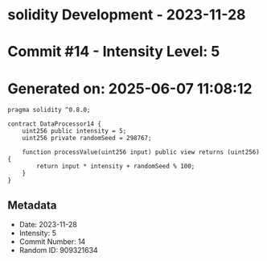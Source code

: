 ﻿# solidity Development - 2023-11-28
# Commit #14 - Intensity Level: 5
# Generated on: 2025-06-07 11:08:12
```solidity
pragma solidity ^0.8.0;

contract DataProcessor14 {
    uint256 public intensity = 5;
    uint256 private randomSeed = 298767;

    function processValue(uint256 input) public view returns (uint256) {
        return input * intensity + randomSeed % 100;
    }
}
```
## Metadata
- Date: 2023-11-28
- Intensity: 5
- Commit Number: 14
- Random ID: 909321634
